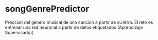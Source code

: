 # songGenrePredictor
Preccion del genero musical de una cancion a partir de su letra. El reto es entrenar una red neuronal a partir de datos etiquetados (Aprendizaje Supervisado))
